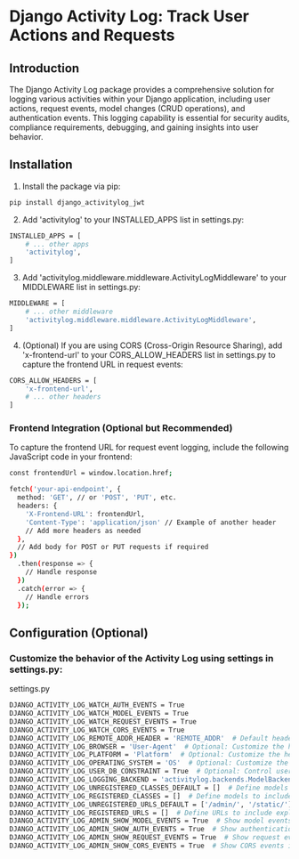 # Django Activity Log: Track User Actions and Requests

## Introduction

The Django Activity Log package provides a comprehensive solution for logging various activities within your Django application, including user actions, request events, model changes (CRUD operations), and authentication events. This logging capability is essential for security audits, compliance requirements, debugging, and gaining insights into user behavior.

## Installation

1. Install the package via pip:

```bash
pip install django_activitylog_jwt
```

2. Add 'activitylog' to your INSTALLED_APPS list in settings.py:
```bash
INSTALLED_APPS = [
    # ... other apps
    'activitylog',
]
```

3. Add 'activitylog.middleware.middleware.ActivityLogMiddleware' to your MIDDLEWARE list in settings.py:
```bash
MIDDLEWARE = [
    # ... other middleware
    'activitylog.middleware.middleware.ActivityLogMiddleware',
] 
```
4. (Optional) If you are using CORS (Cross-Origin Resource Sharing), add 'x-frontend-url' to your CORS_ALLOW_HEADERS list in settings.py to capture the frontend URL in request events:
```bash
CORS_ALLOW_HEADERS = [
    'x-frontend-url',
    # ... other headers
]
```

### Frontend Integration (Optional but Recommended)
To capture the frontend URL for request event logging, include the following JavaScript code in your frontend:
```bash 
const frontendUrl = window.location.href;

fetch('your-api-endpoint', {
  method: 'GET', // or 'POST', 'PUT', etc.
  headers: {
    'X-Frontend-URL': frontendUrl,
    'Content-Type': 'application/json' // Example of another header
    // Add more headers as needed
  },
  // Add body for POST or PUT requests if required
})
  .then(response => {
    // Handle response
  })
  .catch(error => {
    // Handle errors
  });

```

## Configuration (Optional)
### Customize the behavior of the Activity Log using settings in settings.py:

settings.py
 ```bash
DJANGO_ACTIVITY_LOG_WATCH_AUTH_EVENTS = True
DJANGO_ACTIVITY_LOG_WATCH_MODEL_EVENTS = True
DJANGO_ACTIVITY_LOG_WATCH_REQUEST_EVENTS = True
DJANGO_ACTIVITY_LOG_WATCH_CORS_EVENTS = True
DJANGO_ACTIVITY_LOG_REMOTE_ADDR_HEADER = 'REMOTE_ADDR'  # Default header containing client's IP address
DJANGO_ACTIVITY_LOG_BROWSER = 'User-Agent'  # Optional: Customize the header containing browser information
DJANGO_ACTIVITY_LOG_PLATFORM = 'Platform'  # Optional: Customize the header containing platform information
DJANGO_ACTIVITY_LOG_OPERATING_SYSTEM = 'OS'  # Optional: Customize the header containing operating system information
DJANGO_ACTIVITY_LOG_USER_DB_CONSTRAINT = True  # Optional: Control user deletion behavior (default: True to prevent deletion)
DJANGO_ACTIVITY_LOG_LOGGING_BACKEND = 'activitylog.backends.ModelBackend'  # Set the logging backend (default: activitylog.backends.ModelBackend)
DJANGO_ACTIVITY_LOG_UNREGISTERED_CLASSES_DEFAULT = []  # Define models to exclude from logging (default: empty)
DJANGO_ACTIVITY_LOG_REGISTERED_CLASSES = []  # Define models to include explicitly (overrides default behavior)
DJANGO_ACTIVITY_LOG_UNREGISTERED_URLS_DEFAULT = ['/admin/', '/static/']  # Define URLs to exclude from logging
DJANGO_ACTIVITY_LOG_REGISTERED_URLS = []  # Define URLs to include explicitly (overrides default behavior)
DJANGO_ACTIVITY_LOG_ADMIN_SHOW_MODEL_EVENTS = True  # Show model events in Django Admin (default: True)
DJANGO_ACTIVITY_LOG_ADMIN_SHOW_AUTH_EVENTS = True  # Show authentication events in Django Admin (default: True)
DJANGO_ACTIVITY_LOG_ADMIN_SHOW_REQUEST_EVENTS = True  # Show request events in Django Admin (default: True)
DJANGO_ACTIVITY_LOG_ADMIN_SHOW_CORS_EVENTS = True  # Show CORS events in Django Admin (default: True)
```
